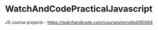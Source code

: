 # WatchAndCodePracticalJavascript
JS course projects - https://watchandcode.com/courses/enrolled/60264
